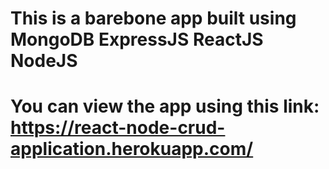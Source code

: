 # This is a barebone app built using MongoDB ExpressJS ReactJS NodeJS

# You can view the app using this link: https://react-node-crud-application.herokuapp.com/
